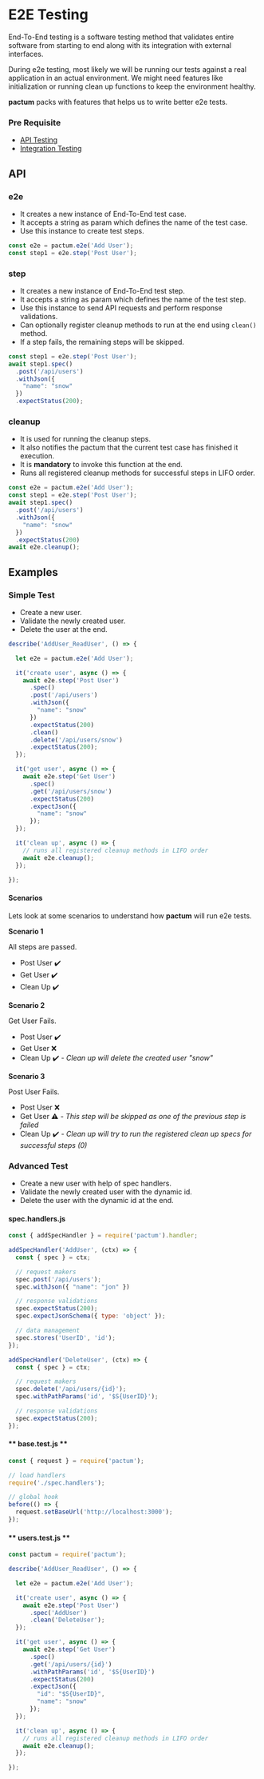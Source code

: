 # E2E Testing

End-To-End testing is a software testing method that validates entire software from starting to end along with its integration with external interfaces.

During e2e testing, most likely we will be running our tests against a real application in an actual environment. We might need features like initialization or running clean up functions to keep the environment healthy.

**pactum** packs with features that helps us to write better e2e tests.

### Pre Requisite

* [API Testing](api-testing)
* [Integration Testing](integration-testing)

## API

### e2e

- It creates a new instance of End-To-End test case.
- It accepts a string as param which defines the name of the test case.
- Use this instance to create test steps.

```js
const e2e = pactum.e2e('Add User');
const step1 = e2e.step('Post User');
```

### step

- It creates a new instance of End-To-End test step.
- It accepts a string as param which defines the name of the test step.
- Use this instance to send API requests and perform response validations.
- Can optionally register cleanup methods to run at the end using `clean()` method.
- If a step fails, the remaining steps will be skipped.

```js
const step1 = e2e.step('Post User');
await step1.spec()
  .post('/api/users')
  .withJson({
    "name": "snow"
  })
  .expectStatus(200);
```

### cleanup

- It is used for running the cleanup steps.
- It also notifies the pactum that the current test case has finished it execution.
- It is **mandatory** to invoke this function at the end.
- Runs all registered cleanup methods for successful steps in LIFO order.

```js
const e2e = pactum.e2e('Add User');
const step1 = e2e.step('Post User');
await step1.spec()
  .post('/api/users')
  .withJson({
    "name": "snow"
  })
  .expectStatus(200)
await e2e.cleanup();
```

## Examples

### Simple Test

- Create a new user.
- Validate the newly created user.
- Delete the user at the end.

```js
describe('AddUser_ReadUser', () => {

  let e2e = pactum.e2e('Add User');

  it('create user', async () => {
    await e2e.step('Post User')
      .spec()
      .post('/api/users')
      .withJson({
        "name": "snow"
      })
      .expectStatus(200)
      .clean()
      .delete('/api/users/snow')
      .expectStatus(200);
  });

  it('get user', async () => {
    await e2e.step('Get User')
      .spec()
      .get('/api/users/snow')
      .expectStatus(200)
      .expectJson({
        "name": "snow"
      });
  });

  it('clean up', async () => {
    // runs all registered cleanup methods in LIFO order
    await e2e.cleanup();
  });

});
```

#### Scenarios

Lets look at some scenarios to understand how **pactum** will run e2e tests.

**Scenario 1**

All steps are passed.

- Post User ✔️
- Get User ✔️
- Clean Up ✔️

**Scenario 2**

Get User Fails.

- Post User ✔️
- Get User ❌
- Clean Up ✔️ - *Clean up will delete the created user "snow"*

**Scenario 3**

Post User Fails.

- Post User ❌
- Get User ⚠️ - *This step will be skipped as one of the previous step is failed*
- Clean Up ✔️ - *Clean up will try to run the registered clean up specs for successful steps (0)*

### Advanced Test

- Create a new user with help of spec handlers.
- Validate the newly created user with the dynamic id.
- Delete the user with the dynamic id at the end.

<!-- tabs:start -->

#### **spec.handlers.js**

```js
const { addSpecHandler } = require('pactum').handler;

addSpecHandler('AddUser', (ctx) => {
  const { spec } = ctx;

  // request makers
  spec.post('/api/users');
  spec.withJson({ "name": "jon" })

  // response validations
  spec.expectStatus(200);
  spec.expectJsonSchema({ type: 'object' });

  // data management
  spec.stores('UserID', 'id');
});

addSpecHandler('DeleteUser', (ctx) => {
  const { spec } = ctx;

  // request makers
  spec.delete('/api/users/{id}');
  spec.withPathParams('id', '$S{UserID}');

  // response validations
  spec.expectStatus(200);
});
```

#### ** base.test.js **

```js
const { request } = require('pactum');

// load handlers
require('./spec.handlers');

// global hook
before(() => {
  request.setBaseUrl('http://localhost:3000');
});
```

#### ** users.test.js **

```js
const pactum = require('pactum');

describe('AddUser_ReadUser', () => {

  let e2e = pactum.e2e('Add User');

  it('create user', async () => {
    await e2e.step('Post User')
      .spec('AddUser')
      .clean('DeleteUser');
  });

  it('get user', async () => {
    await e2e.step('Get User')
      .spec()
      .get('/api/users/{id}')
      .withPathParams('id', '$S{UserID}')
      .expectStatus(200)
      .expectJson({
        "id": "$S{UserID}",
        "name": "snow"
      });
  });

  it('clean up', async () => {
    // runs all registered cleanup methods in LIFO order
    await e2e.cleanup();
  });

});
```

<!-- tabs:end -->